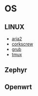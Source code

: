 # OS

## LINUX

* [aria2](aria2.md)
* [corkscrew](corkscrew.md)
* [grub](grub.md)
* [tmux](tmux.md)


## Zephyr

## Openwrt


